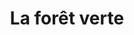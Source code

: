 ---
title: La forêt verte 
description: Site web & Boutique en ligne
resume:
  titre: La forêt verte 
  court: Site web & Boutique en ligne
identifiant:
slug:
ordre: 11
image: /img/laforetverte-boutique-en-ligne.jpg
i18n: fr
portfolios:
  - E-commerce
  - SEO
link:
  external: true
  url: https://www.laforetverte.ca
---
